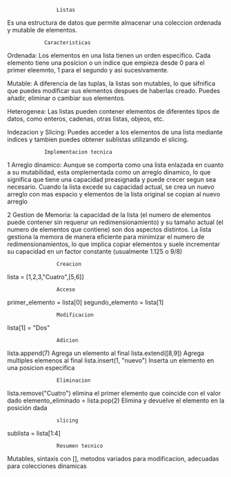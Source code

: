                     Listas 

Es una estructura de datos que permite almacenar una coleccion ordenada y mutable de elementos.

                Caracteristicas

Ordenada: Los elementos en una lista tienen un orden especifico. Cada elemento tiene una posicion o un indice que empieza desde 0 para el primer eleemnto, 1 para el segundo y asi sucesivamente.

Mutable: A diferencia de las tuplas, la listas son mutables, lo que sifnifica que puedes modificar sus elementos despues de haberlas creado. Puedes añadir, eliminar o cambiar sus elementos.

Heterogenea: Las listas pueden contener elementos de diferentes tipos de datos, como enteros, cadenas, otras listas, objeos, etc.

Indezacion y Slicing: Puedes acceder a los elementos de una lista mediante indices y tambien puedes obtener sublistas utilizando el slicing.


                Implementacion tecnica

1 Arreglo dinamico: Aunque se comporta como una lista enlazada en cuanto a su mutabilidad, esta omplementada como un arreglo dinamico, lo que significa que tiene una capacidad preasignada y puede crecer segun sea necesario. Cuando la lista excede su capacidad actual, se crea un nuevo arreglo con mas espacio y elementos de la lista original se copian al nuevo arreglo

2 Gestion de Memoria: la capacidad de la lista (el numero de elementos puede contener sin requerur un redimensionamiento) y su tamaño actual (el numero de elementos que contiene) son dos aspectos distintos. La lista gestiona la memora de manera eficiente para minimizar el numero de redimensionamientos, lo que implica copiar elementos y suele incrementar su capacidad en un factor constante (usualmente 1.125 o 9/8)



                    Creacion

lista = [1,2,3,"Cuatro",[5,6]]


                    Acceso

primer_elemento = lista[0]
segundo_elemento = lista[1]


                    Modificacion

lista[1] = "Dos"


                    Adicion

lista.append(7)  Agrega un elemento al final
lista.extend([8,9]) Agrega multiples elemenos al final
lista.insert(1, "nuevo") Inserta un elemento en una posicion especifica


                    Eliminacion

lista.remove("Cuatro") elimina el primer elemento que coincide con el valor dado
elemento_eliminado = lista.pop(2) Elimina y devuelve el elemento en la posición dada

                    slicing

sublista = lista[1:4]


                    Resumen tecnico

Mutables, sintaxis con [], metodos variados para modificacion, adecuadas para colecciones dinamicas